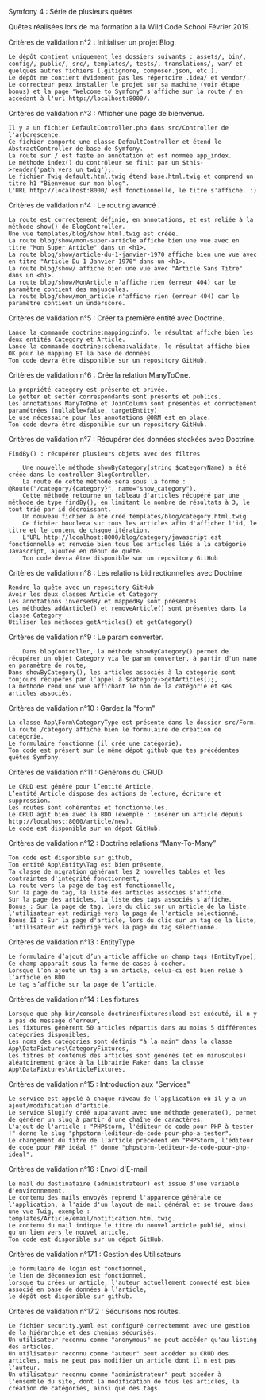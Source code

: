 Symfony 4 : Série de plusieurs quêtes


Quêtes réalisées lors de ma formation à la Wild Code School Février 2019.


Critères de validation n°2 : Initialiser un projet Blog.

    Le dépôt contient uniquement les dossiers suivants : assets/, bin/, config/, public/, src/, templates/, tests/, translations/, var/ et quelques autres fichiers (.gitignore, composer.json, etc.).
    Le dépôt ne contient évidement pas les répertoire .idea/ et vendor/.
    Le correcteur peux installer le projet sur sa machine (voir étape bonus) et la page "Welcome to Symfony" s'affiche sur la route / en accédant à l'url http://localhost:8000/.


Critères de validation n°3 : Afficher une page de bienvenue.

    Il y a un fichier DefaultController.php dans src/Controller de l'arborescence.
    Ce fichier comporte une classe DefaultController et étend le AbstractController de base de Symfony.
    La route sur / est faite en annotation et est nommée app_index.
    Le méthode index() du contrôleur se finit par un $this->render('path_vers_un_twig');.
    Le fichier Twig default.html.twig étend base.html.twig et comprend un titre h1 "Bienvenue sur mon blog".
    L'URL http://localhost:8000/ est fonctionnelle, le titre s'affiche. :)
    
    
Critères de validation n°4 : Le routing avancé .

    La route est correctement définie, en annotations, et est reliée à la méthode show() de BlogController.
    Une vue templates/blog/show.html.twig est créée.
    La route blog/show/mon-super-article affiche bien une vue avec en titre "Mon Super Article" dans un <h1>.
    La route blog/show/article-du-1-janvier-1970 affiche bien une vue avec en titre "Article Du 1 Janvier 1970" dans un <h1>.
    La route blog/show/ affiche bien une vue avec "Article Sans Titre" dans un <h1>.
    La route blog/show/MonArticle n'affiche rien (erreur 404) car le paramètre contient des majuscules.
    La route blog/show/mon_article n'affiche rien (erreur 404) car le paramètre contient un underscore.
    
    
Critères de validation n°5 : Créer ta première entité avec Doctrine.

    Lance la commande doctrine:mapping:info, le résultat affiche bien les deux entités Category et Article.
    Lance la commande doctrine:schema:validate, le résultat affiche bien OK pour le mapping ET la base de données.
    Ton code devra être disponible sur un repository GitHub.


Critères de validation n°6 : Crée la relation ManyToOne.

    La propriété category est présente et privée.
    Le getter et setter correspondants sont présents et publics.
    Les annotations ManyToOne et JoinColumn sont présentes et correctement paramétrées (nullable=false, targetEntity)
    Le use nécessaire pour les annotations @ORM est en place.
    Ton code devra être disponible sur un repository GitHub.
    
    
Critères de validation n°7 : Récupérer des données stockées avec Doctrine.
    
    FindBy() : récupérer plusieurs objets avec des filtres
    
        Une nouvelle méthode showByCategory(string $categoryName) a été créée dans le controller BlogController.
        La route de cette méthode sera sous la forme : @Route("/category/{category}", name="show_category").
        Cette méthode retourne un tableau d'articles récupéré par une méthode de type findBy(), en limitant le nombre de résultats à 3, le tout trié par id décroissant.
        Un nouveau fichier a été créé templates/blog/category.html.twig.
        Ce fichier bouclera sur tous les articles afin d'afficher l'id, le titre et le contenu de chaque itération.
        L'URL http://localhost:8000/blog/category/javascript est fonctionnelle et renvoie bien tous les articles liés à la catégorie Javascript, ajoutée en début de quête.
        Ton code devra être disponible sur un repository GitHub
    
    
Critères de validation n°8 : Les relations bidirectionnelles avec Doctrine

    Rendre la quête avec un repository GitHub
    Avoir les deux classes Article et Category
    Les annotations inversedBy et mappedBy sont présentes
    Les méthodes addArticle() et removeArticle() sont présentes dans la classe Category
    Utiliser les méthodes getArticles() et getCategory()
    
    
Critères de validation n°9 : Le param converter.

        Dans blogController, la méthode showByCategory() permet de récupérer un objet Category via le param converter, à partir d'un name en paramètre de route,
    Dans showByCategory(), les articles associés à la categorie sont toujours récupérés par l’appel à $category->getArticles();,
    La méthode rend une vue affichant le nom de la catégorie et ses articles associés.
    
    
Critères de validation n°10 : Gardez la "form"

    La classe App\Form\CategoryType est présente dans le dossier src/Form.
    La route /category affiche bien le formulaire de création de catégorie.
    Le formulaire fonctionne (il crée une catégorie).
    Ton code est présent sur le même dépot github que tes précédentes quêtes Symfony.
    

Critères de validation n°11 : Générons du CRUD

    Le CRUD est généré pour l’entité Article.
    L’entité Article dispose des actions de lecture, écriture et suppression.
    Les routes sont cohérentes et fonctionnelles.
    Le CRUD agit bien avec la BDD (exemple : insérer un article depuis http://localhost:8000/article/new).
    Le code est disponible sur un dépot GitHub.
    
    
Critères de validation n°12 : Doctrine relations “Many-To-Many”


    Ton code est disponible sur github,
    Ton entité App\Entity\Tag est bien présente,
    Ta classe de migration générant les 2 nouvelles tables et les contraintes d'intégrité fonctionnent,
    La route vers la page de tag est fonctionnelle,
    Sur la page du tag, la liste des articles associés s'affiche.
    Sur la page des articles, la liste des tags associés s'affiche.
    Bonus : Sur la page de tag, lors du clic sur un article de la liste, l'utilisateur est redirigé vers la page de l'article sélectionné.
    Bonus II : Sur la page d'article, lors du clic sur un tag de la liste, l'utilisateur est redirigé vers la page du tag sélectionné.
    

Critères de validation n°13 : EntityType


    Le formulaire d’ajout d’un article affiche un champ tags (EntityType),
    Ce champ apparaît sous la forme de cases à cocher.
    Lorsque l’on ajoute un tag à un article, celui-ci est bien relié à l’article en BDD.
    Le tag s’affiche sur la page de l’article.
    
    
Critères de validation n°14 : Les fixtures


    Lorsque que php bin/console doctrine:fixtures:load est exécuté, il n y a pas de message d'erreur,
    Les fixtures génèrent 50 articles répartis dans au moins 5 différentes catégories disponibles,
    Les noms des catégories sont définis "à la main" dans la classe App\DataFixtures\CategoryFixtures,
    Les titres et contenus des articles sont générés (et en minuscules) aléatoirement grâce à la librairie Faker dans la classe App\DataFixtures\ArticleFixtures,
  
  
Critères de validation n°15 : Introduction aux "Services"

    Le service est appelé à chaque niveau de l’application où il y a un ajout/modification d'article.
    Le service Slugify créé auparavant avec une méthode generate(), permet de générer un slug à partir d'une chaîne de caractères.
    L'ajout de l'article : "PHPStorm, l'éditeur de code pour PHP à tester !" donne le slug "phpstorm-lediteur-de-code-pour-php-a-tester".
    Le changement du titre de l'article précédent en "PHPStorm, l'éditeur de code pour PHP idéal !" donne "phpstorm-lediteur-de-code-pour-php-ideal".


Critères de validation n°16 : Envoi d'E-mail

    Le mail du destinataire (administrateur) est issue d'une variable d'environnement,
    Le contenu des mails envoyés reprend l'apparence générale de l'application, à l'aide d'un layout de mail général et se trouve dans une vue Twig, exemple : templates/Article/email/notification.html.twig.
    Le contenu du mail indique le titre du nouvel article publié, ainsi qu'un lien vers le nouvel article.
    Ton code est disponible sur un dépot GitHub.


Critères de validation n°17.1 : Gestion des Utilisateurs

    le formulaire de login est fonctionnel,
    le lien de déconnexion est fonctionnel,
    lorsque tu crées un article, l’auteur actuellement connecté est bien associé en base de données à l’article,
    le dépôt est disponible sur github.

Critères de validation n°17.2 : Sécurisons nos routes.


    Le fichier security.yaml est configuré correctement avec une gestion de la hiérarchie et des chemins sécurisés.
    Un utilisateur reconnu comme "anonymous" ne peut accéder qu'au listing des articles.
    Un utilisateur reconnu comme "auteur" peut accéder au CRUD des articles, mais ne peut pas modifier un article dont il n'est pas l'auteur.
    Un utilisateur reconnu comme "administrateur" peut accéder à l'ensemble du site, dont la modification de tous les articles, la création de catégories, ainsi que des tags.




















